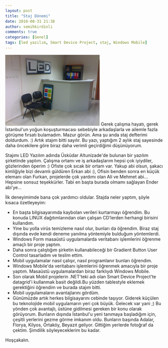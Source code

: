 ```yaml
---
layout: post
title: "Staj Dönemi"
date: 2010-08-31 21:38
author: semihkirdinli
comments: true
categories: [Genel]
tags: [led yazılım, Smart Device Project, staj, Windows Mobile]
---
```

![](/images/jekyll/161.jpg?w=300 "16")
Gerek çalışma hayatı, gerek İstanbul'un yoğun koşuşturmacası sebebiyle arkadaşlarla ve ailemle fazla görüşme fırsatı bulamadım. Mazur görün. Ama şu anda staj defterimi doldurdum. :) Artık stajım bitti sayılır. Bu yazı, yaptığım 2 aylık staj sayesinde daha öncekilere göre biraz daha verimli geçirdiğimi düşünüyorum.

Stajımı LED Yazılım adında Üsküdar Altunizade'de bulunan bir yazılım şirketinde yaptım. Çalışma ortamı ve iş arkadaşlarım hepsi çok iyiydiler, gözlerinden öperim :) Ofiste çok sıcak bir ortam var. Yakup abi olsun, şakacı kimliğiyle bizi devamlı güldüren Erkan abi :), Ofisin benden sonra en küçük elemanı olan Furkan, projelerde çok yardımı olan Ali ve Mehmet abi... Hepsine sonsuz teşekkürler. Tabi en başta burada olmamı sağlayan Ender abi'ye...

İlk deneyimimde bana çok yardımcı oldular. Stajda neler yaptım, şöyle kısaca özetleyeyim:


*   En başta bilgisayarımda kaybolan verileri kurtarmayı öğrendim. Bu konuda LINUX dağıtımlarından olan çalışan CD’lerden herhangi birisini kullandım.
*   Yine bu yolla virüs temizleme nasıl olur, bunları da öğrendim. Biraz staj dışında evde kendi deneme yanılma yöntemiyle bulduğum yöntemlerdi.
*   Windows Form masaüstü uygulamalarda veritabanı işlemlerini öğrenme amaçlı bir proje yaptım.
*   Daha sonra çalıştığım şirketin kullanabileceği bir Gradient Button User Control tasarladım ve teslim ettim.
*   Mobil uygulamalar nasıl çalışır, nasıl programlanır bunları öğrendim.
*   Windows Mobile'da veritabanı işlemlerini öğrenmek amacıyla bir proje yaptım. Masaüstü uygulamalardan biraz farklıydı Windows Mobile.
*   Son olarak Mobil projelerin .NET'teki adı olan Smart Device Project'te datagrid'i kullanmak basit değildi.Bu yüzden tablestyle eklemek gerektiğini öğrendim ve burada stajım bitti.
*   Mobil uygulamaların avantajlarını gördüm.
*   Günümüzde artık herkes bilgisayarını cebinde taşıyor. Giderek küçülen bu teknolojide mobil uygulamarın yeri çok büyük. Gelecek var yani ;) Bu yönden çok avantajlı, üstüne gidilmesi gereken bir konu olarak görüyorum.
Bunların dışında İstanbul'u yeni tanımaya başladığım için, çeşitli yerlerini gezme görme imkanım oldu. Bunların başında Adalar, Florya, Kilyos, Ortaköy, Beyazıt geliyor. Gittiğim yerlerde fotoğraf da çektim. Şimdilik söyleyeceklerim bu kadar.

Hoşçakalın.